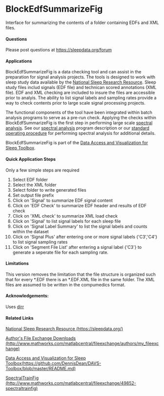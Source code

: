 BlockEdfSummarizeFig
====================

Interface for summarizing the contents of a folder containing EDFs and XML files. 

#### Questions
Please post questions at https://sleepdata.org/forum

#### Applications

BlockEdfSummarizeFig is a data checking tool and can assist in the preparation for signal analysis projects. The tools is designed to work with sleep study data available by the [National Sleep Research Resource](https://sleepdata.org/about). Sleep study files includ signals (EDF file) and technican scored annotations (XML file). EDF and XML checking are included to insure the files are accessible prior to analyis. The ability to list signal labels and sampling rates provide a way to check contents prior to large scale signal processing projects.

The functional components of the tool have been integrated within batch analysis programs to serve as a pre-run check.  Applying the checks within BlockEdfSummarizeFig is the first step in performing large scale [spectral analysis](http://en.wikipedia.org/wiki/Spectral_estimation). See our [spectral analysis](https://github.com/DennisDean/SpectralTrainFig/blob/master/README.md) program description or our [standard operating procedure](https://github.com/DennisDean/SpectralTrainFig/blob/master/standardOperatingProcedure.md) for performing spectral analysis for additional details.

BlockEdfSummarizeFig is part of the [Data Access and Visualization for Sleep Toolbox](https://github.com/DennisDean/DAVS-Toolbox/blob/master/README.md).

#### Quick Application Steps

Only a few simple steps are required

1. Select EDF folder
2. Select the XML folder
2. Select folder to write generated files
3. Set output file prefix
4. Click on 'Signal' to summarize EDF signal content
5. Click on 'EDF Check' to summarize EDF header and results of EDF check
6. Click on 'XML check' to summarize XML load check
7. Click on 'Signal' to list signal labels for each sleep file
8. Click on 'Signal Label Summary' to list the signal labels and counts within the dataset
9. Click on 'Signal Plus' after entering one or more signal labels {'C3','C4'} to list signal sampling rates
10. Click on 'Segment File List' after entering a signal label {'C3'} to generate a seperate file for each sampling rate.

#### Limitations

This version removes the limitation that the file structure is organized such that for every *.EDF there is an *.EDF.XML file in the same folder. The XML files are assumed to be written in the compumedics format.

#### Acknowledgements:

Uses [dirr](http://www.mathworks.com/matlabcentral/fileexchange/8682-dirr--find-files-recursively-filtering-name--date-or-bytes-)


#### Related Links

[National Sleep Research Resource (https://sleepdata.org/)](https://sleepdata.org/)

[Author's File Exchange Downloads (http://www.mathworks.com/matlabcentral/fileexchange/authors/my_fileexchange)](http://www.mathworks.com/matlabcentral/fileexchange/authors/my_fileexchange)

[Data Access and Visualization for Sleep Toolbox(https://github.com/DennisDean/DAVS-Toolbox/blob/master/README.md)](https://github.com/DennisDean/DAVS-Toolbox/blob/master/README.md)

[SpectralTrainFig (http://www.mathworks.com/matlabcentral/fileexchange/49852-spectraltrainfig)](http://www.mathworks.com/matlabcentral/fileexchange/49852-spectraltrainfig)


